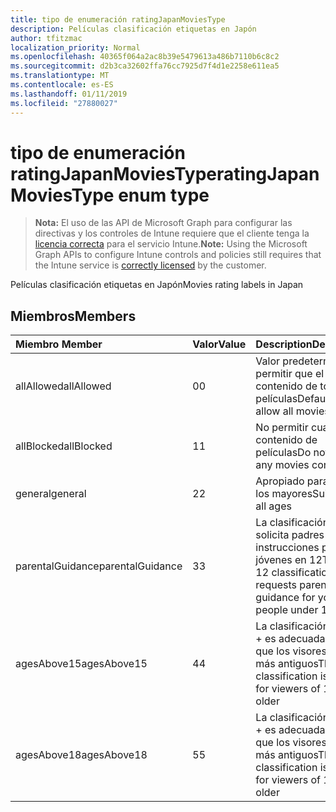 ```yaml
---
title: tipo de enumeración ratingJapanMoviesType
description: Películas clasificación etiquetas en Japón
author: tfitzmac
localization_priority: Normal
ms.openlocfilehash: 40365f064a2ac8b39e5479613a486b7110b6c8c2
ms.sourcegitcommit: d2b3ca32602ffa76cc7925d7f4d1e2258e611ea5
ms.translationtype: MT
ms.contentlocale: es-ES
ms.lasthandoff: 01/11/2019
ms.locfileid: "27880027"
---
```

# <a name="ratingjapanmoviestype-enum-type"></a><span data-ttu-id="8320c-103">tipo de enumeración ratingJapanMoviesType</span><span class="sxs-lookup"><span data-stu-id="8320c-103">ratingJapanMoviesType enum type</span></span>

> <span data-ttu-id="8320c-104">**Nota:** El uso de las API de Microsoft Graph para configurar las directivas y los controles de Intune requiere que el cliente tenga la [licencia correcta](https://go.microsoft.com/fwlink/?linkid=839381) para el servicio Intune.</span><span class="sxs-lookup"><span data-stu-id="8320c-104">**Note:** Using the Microsoft Graph APIs to configure Intune controls and policies still requires that the Intune service is [correctly licensed](https://go.microsoft.com/fwlink/?linkid=839381) by the customer.</span></span>

<span data-ttu-id="8320c-105">Películas clasificación etiquetas en Japón</span><span class="sxs-lookup"><span data-stu-id="8320c-105">Movies rating labels in Japan</span></span>
## <a name="members"></a><span data-ttu-id="8320c-106">Miembros</span><span class="sxs-lookup"><span data-stu-id="8320c-106">Members</span></span>
|<span data-ttu-id="8320c-107">Miembro	</span><span class="sxs-lookup"><span data-stu-id="8320c-107">Member</span></span>|<span data-ttu-id="8320c-108">Valor</span><span class="sxs-lookup"><span data-stu-id="8320c-108">Value</span></span>|<span data-ttu-id="8320c-109">Description</span><span class="sxs-lookup"><span data-stu-id="8320c-109">Description</span></span>|
|:---|:---|:---|
|<span data-ttu-id="8320c-110">allAllowed</span><span class="sxs-lookup"><span data-stu-id="8320c-110">allAllowed</span></span>|<span data-ttu-id="8320c-111">0</span><span class="sxs-lookup"><span data-stu-id="8320c-111">0</span></span>|<span data-ttu-id="8320c-112">Valor predeterminado, permitir que el contenido de todas las películas</span><span class="sxs-lookup"><span data-stu-id="8320c-112">Default value, allow all movies content</span></span>|
|<span data-ttu-id="8320c-113">allBlocked</span><span class="sxs-lookup"><span data-stu-id="8320c-113">allBlocked</span></span>|<span data-ttu-id="8320c-114">1</span><span class="sxs-lookup"><span data-stu-id="8320c-114">1</span></span>|<span data-ttu-id="8320c-115">No permitir cualquier contenido de películas</span><span class="sxs-lookup"><span data-stu-id="8320c-115">Do not allow any movies content</span></span>|
|<span data-ttu-id="8320c-116">general</span><span class="sxs-lookup"><span data-stu-id="8320c-116">general</span></span>|<span data-ttu-id="8320c-117">2</span><span class="sxs-lookup"><span data-stu-id="8320c-117">2</span></span>|<span data-ttu-id="8320c-118">Apropiado para todos los mayores</span><span class="sxs-lookup"><span data-stu-id="8320c-118">Suitable for all ages</span></span>|
|<span data-ttu-id="8320c-119">parentalGuidance</span><span class="sxs-lookup"><span data-stu-id="8320c-119">parentalGuidance</span></span>|<span data-ttu-id="8320c-120">3</span><span class="sxs-lookup"><span data-stu-id="8320c-120">3</span></span>|<span data-ttu-id="8320c-121">La clasificación PG 12 solicita padres instrucciones para jóvenes en 12</span><span class="sxs-lookup"><span data-stu-id="8320c-121">The PG-12 classification requests parental guidance for young people under 12</span></span>|
|<span data-ttu-id="8320c-122">agesAbove15</span><span class="sxs-lookup"><span data-stu-id="8320c-122">agesAbove15</span></span>|<span data-ttu-id="8320c-123">4</span><span class="sxs-lookup"><span data-stu-id="8320c-123">4</span></span>|<span data-ttu-id="8320c-124">La clasificación de R15 + es adecuada para que los visores de 15 o más antiguos</span><span class="sxs-lookup"><span data-stu-id="8320c-124">The R15+ classification is suitable for viewers of 15 or older</span></span>|
|<span data-ttu-id="8320c-125">agesAbove18</span><span class="sxs-lookup"><span data-stu-id="8320c-125">agesAbove18</span></span>|<span data-ttu-id="8320c-126">5</span><span class="sxs-lookup"><span data-stu-id="8320c-126">5</span></span>|<span data-ttu-id="8320c-127">La clasificación de R18 + es adecuada para que los visores de 18 o más antiguos</span><span class="sxs-lookup"><span data-stu-id="8320c-127">The R18+ classification is suitable for viewers of 18 or older</span></span>|



